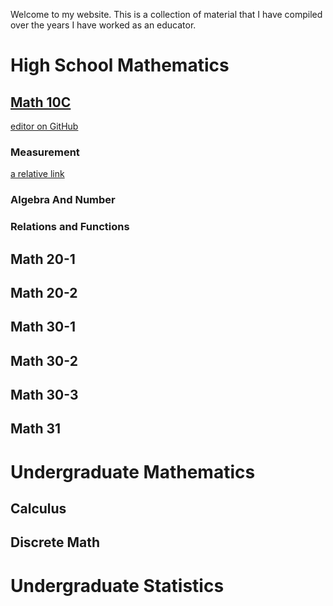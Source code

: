 Welcome to my website. This is a collection of material that I have compiled over the years I have worked as an educator.

# High School Mathematics 

## <a href="http://example.com/" target="_blank"> Math 10C </a>
[editor on GitHub](https://github.com/MrFanning/MrFanning.github.io/edit/master/index.md) 

### Measurement 
[a relative link](another-page.md)
### Algebra And Number 
### Relations and Functions 
## Math 20-1
## Math 20-2
## Math 30-1
## Math 30-2
## Math 30-3 
## Math 31 



# Undergraduate Mathematics 
## Calculus 
## Discrete Math 

# Undergraduate Statistics 


